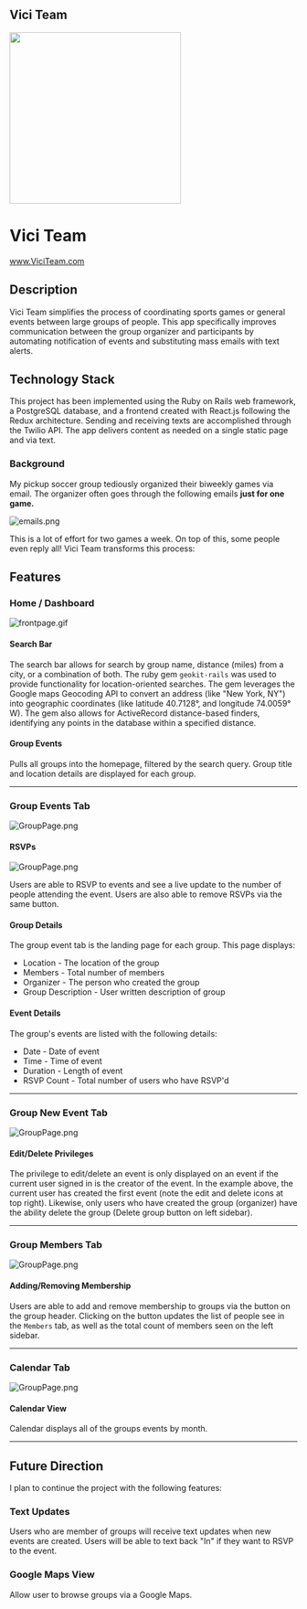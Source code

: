 ## Vici Team

<a href='www.viciteam.com'>
	<img src="http://res.cloudinary.com/ashcon/image/upload/v1475003658/vici/vici_team_final_2.png" width="300">
</a>

# Vici Team

www.ViciTeam.com

## Description

Vici Team simplifies the process of coordinating sports games or general events between large groups of people. This app specifically improves communication between the group organizer and participants by automating notification of events and substituting mass emails with text alerts.

## Technology Stack

This project has been implemented using the Ruby on Rails web framework, a PostgreSQL database, and a frontend created with React.js following the Redux architecture. Sending and receiving texts are accomplished through the Twilio API. The app delivers content as needed on a single static page and via text.

### Background

My pickup soccer group tediously organized their biweekly games via email. The organizer often goes through the following emails **just for one game.**

![emails.png](http://res.cloudinary.com/ashcon/image/upload/v1475724667/vici/Emails.png)

This is a lot of effort for two games a week. On top of this, some people even reply all! Vici Team transforms this process:



## Features

### Home / Dashboard

![frontpage.gif](http://res.cloudinary.com/ashcon/image/upload/v1474260923/Github/FrontPageGif.gif)

#### Search Bar

The search bar allows for search by group name, distance (miles) from a city, or a combination of both. The ruby gem `geokit-rails` was used to provide functionality for location-oriented searches. The gem leverages the Google maps Geocoding API to convert an address (like "New York, NY") into geographic coordinates (like latitude 40.7128°, and longitude 74.0059° W). The gem also allows for ActiveRecord distance-based finders, identifying any points in the database within a specified distance.

#### Group Events

Pulls all groups into the homepage, filtered by the search query.  Group title and location details are displayed for each group.
__________

### Group Events Tab
![GroupPage.png](http://res.cloudinary.com/ashcon/image/upload/v1474262858/Github/Screen_Shot_2016-09-18_at_10.27.25_PM.png)

#### RSVPs

![GroupPage.png](http://res.cloudinary.com/ashcon/image/upload/v1474263319/Github/RSVP.gif)

Users are able to RSVP to events and see a live update to the number of people attending the event. Users are also able to remove RSVPs via the same button.

#### Group Details

The group event tab is the landing page for each group. This page displays: 
- Location - The location of the group
- Members - Total number of members
- Organizer - The person who created the group
- Group Description - User written description of group

#### Event Details

The group's events are listed with the following details:
- Date - Date of event
- Time - Time of event
- Duration - Length of event
- RSVP Count - Total number of users who have RSVP'd

__________

### Group New Event Tab

![GroupPage.png](http://res.cloudinary.com/ashcon/image/upload/v1474265861/Github/NewEventGif.gif)


#### Edit/Delete Privileges

The privilege to edit/delete an event is only displayed on an event if the current user signed in is the creator of the event. In the example above, the current user has created the first event (note the edit and delete icons at top right). Likewise, only users who have created the group (organizer) have the ability delete the group (Delete group button on left sidebar).
__________

### Group Members Tab

![GroupPage.png](http://res.cloudinary.com/ashcon/image/upload/v1474266072/Github/Members.gif)

#### Adding/Removing Membership

Users are able to add and remove membership to groups via the button on the group header. Clicking on the button updates the list of people see in the `Members` tab, as well as the total count of members seen on the left sidebar.
__________

### Calendar Tab

![GroupPage.png](http://res.cloudinary.com/ashcon/image/upload/v1474266459/Github/calendar.gif)

#### Calendar View

Calendar displays all of the groups events by month. 

__________

## Future Direction

I plan to continue the project with the following features:

### Text Updates

Users who are member of groups will receive text updates when new events are created. Users will be able to text back "In" if they want to RSVP to the event.

### Google Maps View

Allow user to browse groups via a Google Maps.
